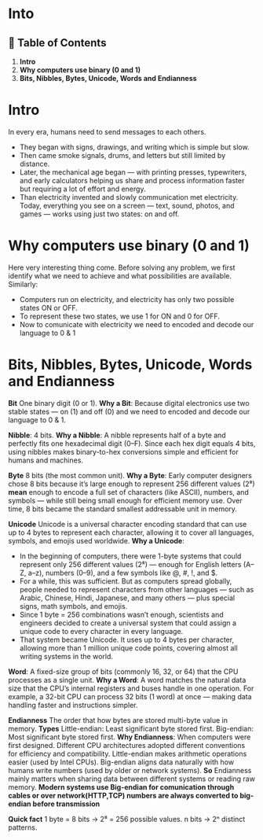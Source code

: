 # **Into**

## 📑 Table of Contents


1. **Intro**
2. **Why computers use binary (0 and 1)**
3. **Bits, Nibbles, Bytes, Unicode, Words and Endianness**





# Intro
In every era, humans need to send messages to each others.
- They began with signs, drawings, and writing which is simple but slow.
- Then came smoke signals, drums, and letters but still limited by distance.
- Later, the mechanical age began — with printing presses, typewriters, and early calculators helping us share and process information faster but requiring a lot of effort and energy.
- Than electricity invented and slowly communication met electricity. Today, everything you see on a screen — text, sound, photos, and games — works using just two states: on and off.





# Why computers use binary (0 and 1)
Here very interesting thing come. Before solving any problem, we first identify what we need to achieve and what possibilities are available.
Similarly:
- Computers run on electricity, and electricity has only two possible states ON or OFF.
- To represent these two states, we use 1 for ON and 0 for OFF.
- Now to comunicate with electricity we need to encoded and decode our language to 0 & 1





# Bits, Nibbles, Bytes, Unicode, Words and Endianness
**Bit**
One binary digit (0 or 1).
**Why a Bit**:
Because digital electronics use two stable states — on (1) and off (0) and we need to encoded and decode our language to 0 & 1.

**Nibble**:
4 bits.
**Why a Nibble**:
A nibble represents half of a byte and perfectly fits one hexadecimal digit (0–F).
Since each hex digit equals 4 bits, using nibbles makes binary-to-hex conversions simple and efficient for humans and machines.

**Byte**
8 bits (the most common unit).
**Why a Byte**:
Early computer designers chose 8 bits because it’s large enough to represent 256 different values (2⁸) **mean** enough to encode a full set of characters (like ASCII), numbers, and symbols — while still being small enough for efficient memory use.
Over time, 8 bits became the standard smallest addressable unit in memory.

**Unicode**
Unicode is a universal character encoding standard that can use up to 4 bytes to represent each character, allowing it to cover all languages, symbols, and emojis used worldwide.
**Why a Unicode**:
- In the beginning of computers, there were 1-byte systems that could represent only 256 different values (2⁸) — enough for English letters (A–Z, a–z), numbers (0–9), and a few symbols like @, #, !, and $.
- For a while, this was sufficient. But as computers spread globally, people needed to represent characters from other languages — such as Arabic, Chinese, Hindi, Japanese, and many others — plus special signs, math symbols, and emojis.
- Since 1 byte = 256 combinations wasn’t enough, scientists and engineers decided to create a universal system that could assign a unique code to every character in every language.
- That system became Unicode. It uses up to 4 bytes per character, allowing more than 1 million unique code points, covering almost all writing systems in the world.

**Word**:
A fixed-size group of bits (commonly 16, 32, or 64) that the CPU processes as a single unit.
**Why a Word**:
A word matches the natural data size that the CPU’s internal registers and buses handle in one operation.
For example, a 32-bit CPU can process 32 bits (1 word) at once — making data handling faster and instructions simpler.

**Endianness**
The order that how bytes are stored multi-byte value in memory.
**Types**
Little-endian: Least significant byte stored first.
Big-endian: Most significant byte stored first.
**Why Endianness**:
When computers were first designed. Different CPU architectures adopted different conventions for efficiency and compatibility.
Little-endian makes arithmetic operations easier (used by Intel CPUs).
Big-endian aligns data naturally with how humans write numbers (used by older or network systems).
**So** Endianness mainly matters when sharing data between different systems or reading raw memory. **Modern systems use Big-endian for comunication through cables or over network(HTTP,TCP) numbers are always converted to big-endian before transmission**

**Quick fact**
1 byte = 8 bits → 2⁸ = 256 possible values.
n bits → 2ⁿ distinct patterns.